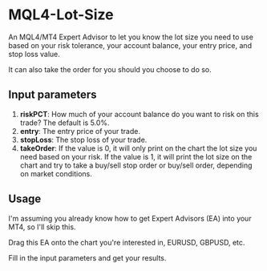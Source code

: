 # MQL4-Lot-Size
An MQL4/MT4 Expert Advisor to let you know the lot size you need to use based on your risk tolerance, your account balance, your entry price, and stop loss value.

It can also take the order for you should you choose to do so.

## Input parameters
1. **riskPCT**: How much of your account balance do you want to risk on this trade? The default is 5.0%.
1. **entry**: The entry price of your trade.
1. **stopLoss**: The stop loss of your trade.
1. **takeOrder**: If the value is 0, it will only print on the chart the lot size you need based on your risk. If the value is 1, it will print the lot size on the chart and try to take a buy/sell stop order or buy/sell order, depending on market conditions.

## Usage
I'm assuming you already know how to get Expert Advisors (EA) into your MT4, so I'll skip this.

Drag this EA onto the chart you're interested in, EURUSD, GBPUSD, etc.

Fill in the input parameters and get your results.
